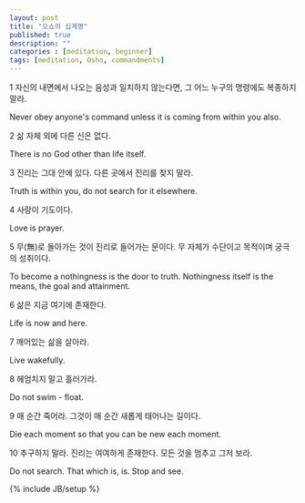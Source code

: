 ```yaml
---
layout: post
title: "오쇼의 십계명"
published: true
description: ""
categories : [meditation, beginner]
tags: [meditation, Osho, commandments]
---
```


1 자신의 내면에서 나오는 음성과 일치하지 않는다면, 그 어느 누구의 명령에도 복종하지 말라.

Never obey anyone's command unless it is coming from within you also.

2 삶 자체 외에 다른 신은 없다.

There is no God other than life itself. 


3 진리는 그대 안에 있다. 다른 곳에서 진리를 찾지 말라.

Truth is within you, do not search for it elsewhere.

4 사랑이 기도이다.

Love is prayer.

5 무(無)로 돌아가는 것이 진리로 들어가는 문이다. 
무 자체가 수단이고 목적이며 궁극의 성취이다.

To become a nothingness is the door to truth. 
Nothingness itself is the means, the goal and attainment.

6 삶은 지금 여기에 존재한다.

Life is now and here. 

7 깨어있는 삶을 살아라.

Live wakefully.

8 헤엄치지 말고 흘러가라.

Do not swim - float.

9 매 순간 죽어라. 
그것이 매 순간 새롭게 태어나는 길이다.

Die each moment 
so that you can be new each moment. 

10 추구하지 말라. 
진리는 여여하게 존재한다. 
모든 것을 멈추고 그저 보라.

Do not search. 
That which is, is.
Stop and see.

{% include JB/setup %}
